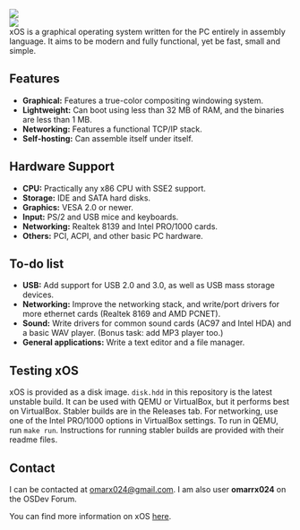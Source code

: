 ![](https://s11.postimg.org/a0wkezumr/Virtual_Box_x_OS_21_06_2017_19_56_32.png)  
![](https://s12.postimg.org/5g8yqjot9/xos_network.png)  
xOS is a graphical operating system written for the PC entirely in assembly language. It aims to be modern and fully functional, yet be fast, small and simple.  

## Features
* **Graphical:** Features a true-color compositing windowing system.
* **Lightweight:** Can boot using less than 32 MB of RAM, and the binaries are less than 1 MB.
* **Networking:** Features a functional TCP/IP stack.
* **Self-hosting:** Can assemble itself under itself.

## Hardware Support
* **CPU:** Practically any x86 CPU with SSE2 support.
* **Storage:** IDE and SATA hard disks.
* **Graphics:** VESA 2.0 or newer.
* **Input:** PS/2 and USB mice and keyboards.
* **Networking:** Realtek 8139 and Intel PRO/1000 cards.
* **Others:** PCI, ACPI, and other basic PC hardware.

## To-do list
* **USB:** Add support for USB 2.0 and 3.0, as well as USB mass storage devices.
* **Networking:** Improve the networking stack, and write/port drivers for more ethernet cards (Realtek 8169 and AMD PCNET).
* **Sound:** Write drivers for common sound cards (AC97 and Intel HDA) and a basic WAV player. (Bonus task: add MP3 player too.)
* **General applications:** Write a text editor and a file manager.

## Testing xOS
xOS is provided as a disk image. `disk.hdd` in this repository is the latest unstable build. It can be used with QEMU or VirtualBox, but it performs best on VirtualBox. Stabler builds are in the Releases tab. For networking, use one of the Intel PRO/1000 options in VirtualBox settings. To run in QEMU, run `make run`. Instructions for running stabler builds are provided with their readme files.  

## Contact
I can be contacted at omarx024@gmail.com. I am also user **omarrx024** on the OSDev Forum.  

You can find more information on xOS [here](https://omarrx024.github.io/).


